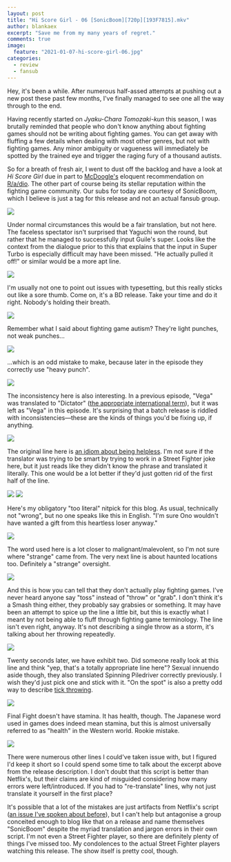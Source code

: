 ```yaml
---
layout: post
title: "Hi Score Girl - 06 [SonicBoom][720p][193F7815].mkv"
author: blankaex
excerpt: "Save me from my many years of regret."
comments: true
image:
  feature: "2021-01-07-hi-score-girl-06.jpg"
categories:
  - review
  - fansub
---
```


Hey, it's been a while. After numerous half-assed attempts at pushing out a new post these past few months, I've finally managed to see one all the way through to the end.

Having recently started on _Jyaku-Chara Tomozaki-kun_ this season, I was brutally reminded that people who don't know anything about fighting games should not be writing about fighting games. You can get away with fluffing a few details when dealing with most other genres, but not with fighting games. Any minor ambiguity or vagueness will immediately be spotted by the trained eye and trigger the raging fury of a thousand autists.

So for a breath of fresh air, I went to dust off the backlog and have a look at _Hi Score Girl_ due in part to [McDoogle's](https://twitter.com/mcdoogle523) eloquent recommendation on [R/a/dio](http://r-a-d.io/). The other part of course being its stellar reputation within the fighting game community. Our subs for today are courtesy of SonicBoom, which I believe is just a tag for this release and not an actual fansub group.

![](https://i.imgur.com/IMaG5E6.png)

Under normal circumstances this would be a fair translation, but not here. The faceless spectator isn't surprised that Yaguchi won the round, but rather that he managed to successfully input Guile's super. Looks like the context from the dialogue prior to this that explains that the input in Super Turbo is especially difficult may have been missed. "He actually pulled it off!" or similar would be a more apt line.

![](https://i.imgur.com/XN2ZGFh.png)

I'm usually not one to point out issues with typesetting, but this really sticks out like a sore thumb. Come on, it's a BD release. Take your time and do it right. Nobody's holding their breath.

![](https://i.imgur.com/XuJW3ve.png)

Remember what I said about fighting game autism? They're light punches, not weak punches...

![](https://i.imgur.com/wVTObyG.png)

...which is an odd mistake to make, because later in the episode they correctly use "heavy punch".

![](https://i.imgur.com/v9Inax5.png)

The inconsistency here is also interesting. In a previous episode, "Vega" was translated to "Dictator" ([the appropriate international term](https://forums.shoryuken.com/t/the-history-of-bison-vega-and-balrog/72372)), but it was left as "Vega" in this episode. It's surprising that a batch release is riddled with inconsistencies—these are the kinds of things you'd be fixing up, if anything.

![](https://i.imgur.com/OTQKVJU.png)

The original line here is [an idiom about being helpless](https://jisho.org/search/手も足も出ない). I'm not sure if the translator was trying to be smart by trying to work in a Street Fighter joke here, but it just reads like they didn't know the phrase and translated it literally. This one would be a lot better if they'd just gotten rid of the first half of the line.

![](https://i.imgur.com/JTsxagY.png)
![](https://i.imgur.com/B9wcYCv.png)

Here's my obligatory "too literal" nitpick for this blog. As usual, technically not "wrong", but no one speaks like this in English. "I'm sure Ono wouldn't have wanted a gift from this heartless loser anyway."

![](https://i.imgur.com/QKgMgPh.png)

The word used here is a lot closer to malignant/malevolent, so I'm not sure where "strange" came from. The very next line is about haunted locations too. Definitely a "strange" oversight.

![](https://i.imgur.com/TcVEJds.png)

And this is how you can tell that they don't actually play fighting games. I've never heard anyone say "toss" instead of "throw" or "grab". I don't think it's a Smash thing either, they probably say grabsies or something. It may have been an attempt to spice up the line a little bit, but this is exactly what I meant by not being able to fluff through fighting game terminology. The line isn't even right, anyway. It's not describing a single throw as a storm, it's talking about her throwing repeatedly.

![](https://i.imgur.com/cjfsxYx.png)

Twenty seconds later, we have exhibit two. Did someone really look at this line and think "yep, that's a totally appropriate line here"? Sexual innuendo aside though, they also translated Spinning Piledriver correctly previously. I wish they'd just pick one and stick with it. "On the spot" is also a pretty odd way to describe [tick throwing](https://streetfighter.fandom.com/wiki/Tick_Throw).

![](https://i.imgur.com/bNMTy3k.png)

Final Fight doesn't have stamina. It has health, though. The Japanese word used in games does indeed mean stamina, but this is almost universally referred to as "health" in the Western world. Rookie mistake.

![](https://i.imgur.com/ZSN43Cd.png)

There were numerous other lines I could've taken issue with, but I figured I'd keep it short so I could spend some time to talk about the excerpt above from the release description. I don't doubt that this script is better than Netflix's, but their claims are kind of misguided considering how many errors were left/introduced. If you had to "re-translate" lines, why not just translate it yourself in the first place?

It's possible that a lot of the mistakes are just artifacts from Netflix's script ([an issue I've spoken about before](http://ia.is.maiwaifu.jp/dont-crunchyroll-your-own-translation/)), but I can't help but antagonise a group conceited enough to blog like that on a release and name themselves "SonicBoom" despite the myriad translation and jargon errors in their own script. I'm not even a Street Fighter player, so there are definitely plenty of things I've missed too. My condolences to the actual Street Fighter players watching this release. The show itself is pretty cool, though.
